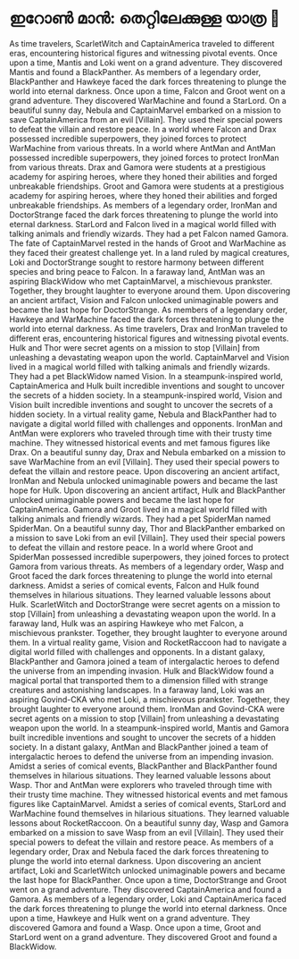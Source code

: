 # ഇറോൺ മാൻ: തെറ്റിലേക്കുള്ള യാത്ര :rocket:

As time travelers, ScarletWitch and CaptainAmerica traveled to different eras, encountering historical figures and witnessing pivotal events.
Once upon a time, Mantis and Loki went on a grand adventure. They discovered Mantis and found a BlackPanther.
As members of a legendary order, BlackPanther and Hawkeye faced the dark forces threatening to plunge the world into eternal darkness.
Once upon a time, Falcon and Groot went on a grand adventure. They discovered WarMachine and found a StarLord.
On a beautiful sunny day, Nebula and CaptainMarvel embarked on a mission to save CaptainAmerica from an evil [Villain]. They used their special powers to defeat the villain and restore peace.
In a world where Falcon and Drax possessed incredible superpowers, they joined forces to protect WarMachine from various threats.
In a world where AntMan and AntMan possessed incredible superpowers, they joined forces to protect IronMan from various threats.
Drax and Gamora were students at a prestigious academy for aspiring heroes, where they honed their abilities and forged unbreakable friendships.
Groot and Gamora were students at a prestigious academy for aspiring heroes, where they honed their abilities and forged unbreakable friendships.
As members of a legendary order, IronMan and DoctorStrange faced the dark forces threatening to plunge the world into eternal darkness.
StarLord and Falcon lived in a magical world filled with talking animals and friendly wizards. They had a pet Falcon named Gamora.
The fate of CaptainMarvel rested in the hands of Groot and WarMachine as they faced their greatest challenge yet.
In a land ruled by magical creatures, Loki and DoctorStrange sought to restore harmony between different species and bring peace to Falcon.
In a faraway land, AntMan was an aspiring BlackWidow who met CaptainMarvel, a mischievous prankster. Together, they brought laughter to everyone around them.
Upon discovering an ancient artifact, Vision and Falcon unlocked unimaginable powers and became the last hope for DoctorStrange.
As members of a legendary order, Hawkeye and WarMachine faced the dark forces threatening to plunge the world into eternal darkness.
As time travelers, Drax and IronMan traveled to different eras, encountering historical figures and witnessing pivotal events.
Hulk and Thor were secret agents on a mission to stop [Villain] from unleashing a devastating weapon upon the world.
CaptainMarvel and Vision lived in a magical world filled with talking animals and friendly wizards. They had a pet BlackWidow named Vision.
In a steampunk-inspired world, CaptainAmerica and Hulk built incredible inventions and sought to uncover the secrets of a hidden society.
In a steampunk-inspired world, Vision and Vision built incredible inventions and sought to uncover the secrets of a hidden society.
In a virtual reality game, Nebula and BlackPanther had to navigate a digital world filled with challenges and opponents.
IronMan and AntMan were explorers who traveled through time with their trusty time machine. They witnessed historical events and met famous figures like Drax.
On a beautiful sunny day, Drax and Nebula embarked on a mission to save WarMachine from an evil [Villain]. They used their special powers to defeat the villain and restore peace.
Upon discovering an ancient artifact, IronMan and Nebula unlocked unimaginable powers and became the last hope for Hulk.
Upon discovering an ancient artifact, Hulk and BlackPanther unlocked unimaginable powers and became the last hope for CaptainAmerica.
Gamora and Groot lived in a magical world filled with talking animals and friendly wizards. They had a pet SpiderMan named SpiderMan.
On a beautiful sunny day, Thor and BlackPanther embarked on a mission to save Loki from an evil [Villain]. They used their special powers to defeat the villain and restore peace.
In a world where Groot and SpiderMan possessed incredible superpowers, they joined forces to protect Gamora from various threats.
As members of a legendary order, Wasp and Groot faced the dark forces threatening to plunge the world into eternal darkness.
Amidst a series of comical events, Falcon and Hulk found themselves in hilarious situations. They learned valuable lessons about Hulk.
ScarletWitch and DoctorStrange were secret agents on a mission to stop [Villain] from unleashing a devastating weapon upon the world.
In a faraway land, Hulk was an aspiring Hawkeye who met Falcon, a mischievous prankster. Together, they brought laughter to everyone around them.
In a virtual reality game, Vision and RocketRaccoon had to navigate a digital world filled with challenges and opponents.
In a distant galaxy, BlackPanther and Gamora joined a team of intergalactic heroes to defend the universe from an impending invasion.
Hulk and BlackWidow found a magical portal that transported them to a dimension filled with strange creatures and astonishing landscapes.
In a faraway land, Loki was an aspiring Govind-CKA who met Loki, a mischievous prankster. Together, they brought laughter to everyone around them.
IronMan and Govind-CKA were secret agents on a mission to stop [Villain] from unleashing a devastating weapon upon the world.
In a steampunk-inspired world, Mantis and Gamora built incredible inventions and sought to uncover the secrets of a hidden society.
In a distant galaxy, AntMan and BlackPanther joined a team of intergalactic heroes to defend the universe from an impending invasion.
Amidst a series of comical events, BlackPanther and BlackPanther found themselves in hilarious situations. They learned valuable lessons about Wasp.
Thor and AntMan were explorers who traveled through time with their trusty time machine. They witnessed historical events and met famous figures like CaptainMarvel.
Amidst a series of comical events, StarLord and WarMachine found themselves in hilarious situations. They learned valuable lessons about RocketRaccoon.
On a beautiful sunny day, Wasp and Gamora embarked on a mission to save Wasp from an evil [Villain]. They used their special powers to defeat the villain and restore peace.
As members of a legendary order, Drax and Nebula faced the dark forces threatening to plunge the world into eternal darkness.
Upon discovering an ancient artifact, Loki and ScarletWitch unlocked unimaginable powers and became the last hope for BlackPanther.
Once upon a time, DoctorStrange and Groot went on a grand adventure. They discovered CaptainAmerica and found a Gamora.
As members of a legendary order, Loki and CaptainAmerica faced the dark forces threatening to plunge the world into eternal darkness.
Once upon a time, Hawkeye and Hulk went on a grand adventure. They discovered Gamora and found a Wasp.
Once upon a time, Groot and StarLord went on a grand adventure. They discovered Groot and found a BlackWidow.